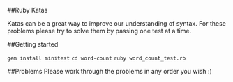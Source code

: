 ##Ruby Katas

Katas can be a great way to improve our understanding of syntax. 
For these problems please try to solve them by passing one test at a time.

##Getting started

`gem install minitest`
`cd word-count`
`ruby word_count_test.rb`

##Problems
Please work through the problems in any order you wish :)

